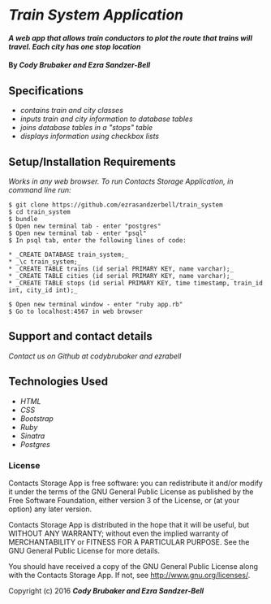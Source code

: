 # _Train System Application_

#### _A web app that allows train conductors to plot the route that trains will travel. Each city has one stop location_

#### By _**Cody Brubaker and Ezra Sandzer-Bell**_

## Specifications

* _contains train and city classes_
* _inputs train and city information to database tables_
* _joins database tables in a "stops" table_
* _displays information using checkbox lists_

## Setup/Installation Requirements

_Works in any web browser. To run Contacts Storage Application, in command line run:_

```
$ git clone https://github.com/ezrasandzerbell/train_system
$ cd train_system
$ bundle
$ Open new terminal tab - enter "postgres"
$ Open new terminal tab - enter "psql"
$ In psql tab, enter the following lines of code:

* _CREATE DATABASE train_system;_
* _\c train_system;_
* _CREATE TABLE trains (id serial PRIMARY KEY, name varchar);_
* _CREATE TABLE cities (id serial PRIMARY KEY, name varchar);_
* _CREATE TABLE stops (id serial PRIMARY KEY, time timestamp, train_id int, city_id int);_

$ Open new terminal window - enter "ruby app.rb"
$ Go to localhost:4567 in web browser
```

## Support and contact details

_Contact us on Github at codybrubaker and ezrabell_

## Technologies Used

* _HTML_
* _CSS_
* _Bootstrap_
* _Ruby_
* _Sinatra_
* _Postgres_


### License

Contacts Storage App is free software: you can redistribute it and/or modify it under the terms of the GNU General Public License as published by the Free Software Foundation, either version 3 of the License, or (at your option) any later version.

Contacts Storage App is distributed in the hope that it will be useful, but WITHOUT ANY WARRANTY; without even the implied warranty of MERCHANTABILITY or FITNESS FOR A PARTICULAR PURPOSE. See the GNU General Public License for more details.

You should have received a copy of the GNU General Public License along with the Contacts Storage App. If not, see http://www.gnu.org/licenses/.

Copyright (c) 2016 **_Cody Brubaker and Ezra Sandzer-Bell_**
